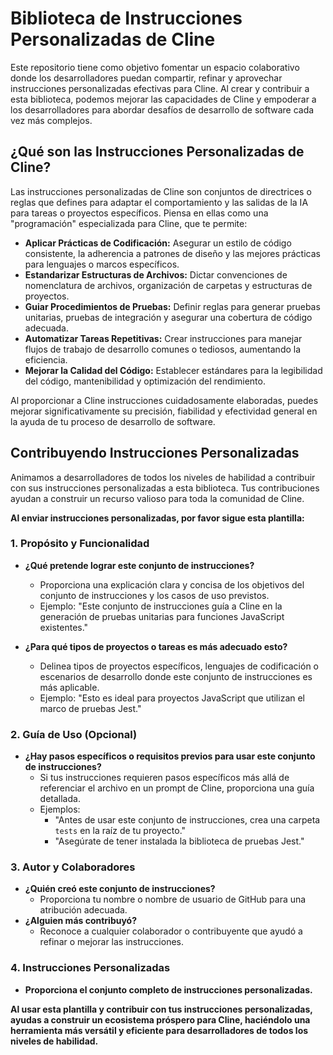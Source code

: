 # Biblioteca de Instrucciones Personalizadas de Cline

Este repositorio tiene como objetivo fomentar un espacio colaborativo donde los desarrolladores puedan compartir, refinar y aprovechar instrucciones personalizadas efectivas para Cline. Al crear y contribuir a esta biblioteca, podemos mejorar las capacidades de Cline y empoderar a los desarrolladores para abordar desafíos de desarrollo de software cada vez más complejos.

## ¿Qué son las Instrucciones Personalizadas de Cline?

Las instrucciones personalizadas de Cline son conjuntos de directrices o reglas que defines para adaptar el comportamiento y las salidas de la IA para tareas o proyectos específicos. Piensa en ellas como una "programación" especializada para Cline, que te permite:

-   **Aplicar Prácticas de Codificación:** Asegurar un estilo de código consistente, la adherencia a patrones de diseño y las mejores prácticas para lenguajes o marcos específicos.
-   **Estandarizar Estructuras de Archivos:** Dictar convenciones de nomenclatura de archivos, organización de carpetas y estructuras de proyectos.
-   **Guiar Procedimientos de Pruebas:** Definir reglas para generar pruebas unitarias, pruebas de integración y asegurar una cobertura de código adecuada.
-   **Automatizar Tareas Repetitivas:** Crear instrucciones para manejar flujos de trabajo de desarrollo comunes o tediosos, aumentando la eficiencia.
-   **Mejorar la Calidad del Código:** Establecer estándares para la legibilidad del código, mantenibilidad y optimización del rendimiento.

Al proporcionar a Cline instrucciones cuidadosamente elaboradas, puedes mejorar significativamente su precisión, fiabilidad y efectividad general en la ayuda de tu proceso de desarrollo de software.

## Contribuyendo Instrucciones Personalizadas

Animamos a desarrolladores de todos los niveles de habilidad a contribuir con sus instrucciones personalizadas a esta biblioteca. Tus contribuciones ayudan a construir un recurso valioso para toda la comunidad de Cline.

**Al enviar instrucciones personalizadas, por favor sigue esta plantilla:**

### 1. Propósito y Funcionalidad

-   **¿Qué pretende lograr este conjunto de instrucciones?**

    -   Proporciona una explicación clara y concisa de los objetivos del conjunto de instrucciones y los casos de uso previstos.
    -   Ejemplo: "Este conjunto de instrucciones guía a Cline en la generación de pruebas unitarias para funciones JavaScript existentes."

-   **¿Para qué tipos de proyectos o tareas es más adecuado esto?**
    -   Delinea tipos de proyectos específicos, lenguajes de codificación o escenarios de desarrollo donde este conjunto de instrucciones es más aplicable.
    -   Ejemplo: "Esto es ideal para proyectos JavaScript que utilizan el marco de pruebas Jest."

### 2. Guía de Uso (Opcional)

-   **¿Hay pasos específicos o requisitos previos para usar este conjunto de instrucciones?**
    -   Si tus instrucciones requieren pasos específicos más allá de referenciar el archivo en un prompt de Cline, proporciona una guía detallada.
    -   Ejemplos:
        -   "Antes de usar este conjunto de instrucciones, crea una carpeta `tests` en la raíz de tu proyecto."
        -   "Asegúrate de tener instalada la biblioteca de pruebas Jest."

### 3. Autor y Colaboradores

-   **¿Quién creó este conjunto de instrucciones?**
    -   Proporciona tu nombre o nombre de usuario de GitHub para una atribución adecuada.
-   **¿Alguien más contribuyó?**
    -   Reconoce a cualquier colaborador o contribuyente que ayudó a refinar o mejorar las instrucciones.

### 4. Instrucciones Personalizadas

-   **Proporciona el conjunto completo de instrucciones personalizadas.**

**Al usar esta plantilla y contribuir con tus instrucciones personalizadas, ayudas a construir un ecosistema próspero para Cline, haciéndolo una herramienta más versátil y eficiente para desarrolladores de todos los niveles de habilidad.**